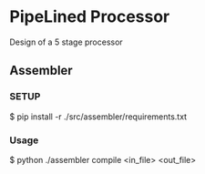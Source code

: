 # PipeLined Processor

Design of a 5 stage processor

## Assembler

### SETUP

$ pip install -r ./src/assembler/requirements.txt

### Usage

$ python ./assembler compile <in_file> <out_file>
